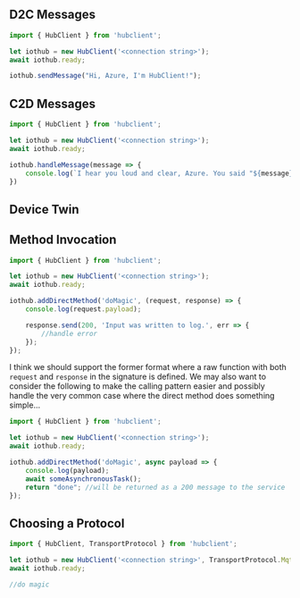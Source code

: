 ## D2C Messages

``` ts
import { HubClient } from 'hubclient';

let iothub = new HubClient('<connection string>');
await iothub.ready;

iothub.sendMessage("Hi, Azure, I'm HubClient!");
```

## C2D Messages

``` ts
import { HubClient } from 'hubclient';

let iothub = new HubClient('<connection string>');
await iothub.ready;

iothub.handleMessage(message => {
    console.log(`I hear you loud and clear, Azure. You said "${message}"`);
})

```

## Device Twin

## Method Invocation

``` ts
import { HubClient } from 'hubclient';

let iothub = new HubClient('<connection string>');
await iothub.ready;

iothub.addDirectMethod('doMagic', (request, response) => {
    console.log(request.payload);

    response.send(200, 'Input was written to log.', err => {
        //handle error
    });
});

```

I think we should support the former format where a raw function with both `request` and `response` in the signature is defined. We may also want to consider the following to make the calling pattern easier and possibly handle the very common case where the direct method does something simple...

``` ts
import { HubClient } from 'hubclient';

let iothub = new HubClient('<connection string>');
await iothub.ready;

iothub.addDirectMethod('doMagic', async payload => {
    console.log(payload);
    await someAsynchronousTask();
    return "done"; //will be returned as a 200 message to the service
});

```

## Choosing a Protocol

``` ts
import { HubClient, TransportProtocol } from 'hubclient';

let iothub = new HubClient('<connection string>', TransportProtocol.Mqtt);
await iothub.ready;

//do magic

```

